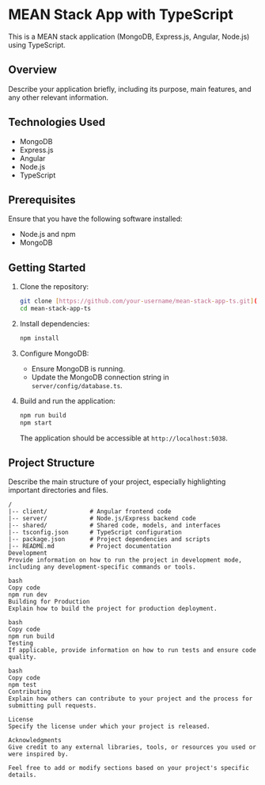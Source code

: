 # MEAN Stack App with TypeScript

This is a MEAN stack application (MongoDB, Express.js, Angular, Node.js) using TypeScript.

## Overview

Describe your application briefly, including its purpose, main features, and any other relevant information.

## Technologies Used

- MongoDB
- Express.js
- Angular
- Node.js
- TypeScript

## Prerequisites

Ensure that you have the following software installed:

- Node.js and npm
- MongoDB

## Getting Started

1. Clone the repository:

    ```bash
    git clone [https://github.com/your-username/mean-stack-app-ts.git](https://github.com/ZwellyTheKidd/todo-app)
    cd mean-stack-app-ts
    ```

2. Install dependencies:

    ```bash
    npm install
    ```

3. Configure MongoDB:

    - Ensure MongoDB is running.
    - Update the MongoDB connection string in `server/config/database.ts`.

4. Build and run the application:

    ```bash
    npm run build
    npm start
    ```

    The application should be accessible at `http://localhost:5038`.

## Project Structure

Describe the main structure of your project, especially highlighting important directories and files.

```plaintext
/
|-- client/            # Angular frontend code
|-- server/            # Node.js/Express backend code
|-- shared/            # Shared code, models, and interfaces
|-- tsconfig.json      # TypeScript configuration
|-- package.json       # Project dependencies and scripts
|-- README.md          # Project documentation
Development
Provide information on how to run the project in development mode, including any development-specific commands or tools.

bash
Copy code
npm run dev
Building for Production
Explain how to build the project for production deployment.

bash
Copy code
npm run build
Testing
If applicable, provide information on how to run tests and ensure code quality.

bash
Copy code
npm test
Contributing
Explain how others can contribute to your project and the process for submitting pull requests.

License
Specify the license under which your project is released.

Acknowledgments
Give credit to any external libraries, tools, or resources you used or were inspired by.

Feel free to add or modify sections based on your project's specific details.





